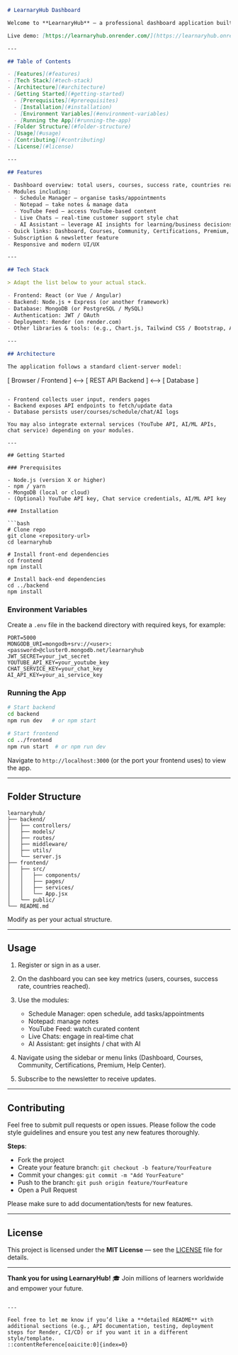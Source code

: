 
```markdown
# LearnaryHub Dashboard

Welcome to **LearnaryHub** — a professional dashboard application built for the Learnary platform: an EdTech‑/learning‑management interface where users can explore courses, manage schedules/notes, use a YouTube feed, chat, AI assistant, and more.

Live demo: [https://learnaryhub.onrender.com/](https://learnaryhub.onrender.com/)

---

## Table of Contents

- [Features](#features)  
- [Tech Stack](#tech‑stack)  
- [Architecture](#architecture)  
- [Getting Started](#getting‑started)  
  - [Prerequisites](#prerequisites)  
  - [Installation](#installation)  
  - [Environment Variables](#environment‑variables)  
  - [Running the App](#running‑the‑app)  
- [Folder Structure](#folder‑structure)  
- [Usage](#usage)  
- [Contributing](#contributing)  
- [License](#license)  

---

## Features

- Dashboard overview: total users, courses, success rate, countries reached  
- Modules including:  
  - Schedule Manager — organise tasks/appointments  
  - Notepad — take notes & manage data  
  - YouTube Feed — access YouTube‑based content  
  - Live Chats — real‑time customer support style chat  
  - AI Assistant — leverage AI insights for learning/business decisions  
- Quick links: Dashboard, Courses, Community, Certifications, Premium, Help Center  
- Subscription & newsletter feature  
- Responsive and modern UI/UX  

---

## Tech Stack

> Adapt the list below to your actual stack.

- Frontend: React (or Vue / Angular)  
- Backend: Node.js + Express (or another framework)  
- Database: MongoDB (or PostgreSQL / MySQL)  
- Authentication: JWT / OAuth  
- Deployment: Render (on render.com)  
- Other libraries & tools: (e.g., Chart.js, Tailwind CSS / Bootstrap, Axios, etc.)

---

## Architecture

The application follows a standard client‑server model:

```

[ Browser / Frontend ] ⟷ [ REST API Backend ] ⟷ [ Database ]

````

- Frontend collects user input, renders pages
- Backend exposes API endpoints to fetch/update data
- Database persists user/courses/schedule/chat/AI logs

You may also integrate external services (YouTube API, AI/ML APIs, chat service) depending on your modules.

---

## Getting Started

### Prerequisites

- Node.js (version X or higher)  
- npm / yarn  
- MongoDB (local or cloud)  
- (Optional) YouTube API key, Chat service credentials, AI/ML API key  

### Installation

```bash
# Clone repo
git clone <repository-url>
cd learnaryhub

# Install front‑end dependencies
cd frontend
npm install

# Install back‑end dependencies
cd ../backend
npm install
````

### Environment Variables

Create a `.env` file in the backend directory with required keys, for example:

```
PORT=5000
MONGODB_URI=mongodb+srv://<user>:<password>@cluster0.mongodb.net/learnaryhub
JWT_SECRET=your_jwt_secret
YOUTUBE_API_KEY=your_youtube_key
CHAT_SERVICE_KEY=your_chat_key
AI_API_KEY=your_ai_service_key
```

### Running the App

```bash
# Start backend
cd backend
npm run dev   # or npm start

# Start frontend
cd ../frontend
npm run start  # or npm run dev
```

Navigate to `http://localhost:3000` (or the port your frontend uses) to view the app.

---

## Folder Structure

```
learnaryhub/
├── backend/
│   ├── controllers/
│   ├── models/
│   ├── routes/
│   ├── middleware/
│   ├── utils/
│   └── server.js
├── frontend/
│   ├── src/
│   │   ├── components/
│   │   ├── pages/
│   │   ├── services/
│   │   └── App.jsx
│   └── public/
└── README.md
```

Modify as per your actual structure.

---

## Usage

1. Register or sign in as a user.
2. On the dashboard you can see key metrics (users, courses, success rate, countries reached).
3. Use the modules:

   * Schedule Manager: open schedule, add tasks/appointments
   * Notepad: manage notes
   * YouTube Feed: watch curated content
   * Live Chats: engage in real‑time chat
   * AI Assistant: get insights / chat with AI
4. Navigate using the sidebar or menu links (Dashboard, Courses, Community, Certifications, Premium, Help Center).
5. Subscribe to the newsletter to receive updates.

---

## Contributing

Feel free to submit pull requests or open issues. Please follow the code style guidelines and ensure you test any new features thoroughly.

**Steps**:

* Fork the project
* Create your feature branch: `git checkout -b feature/YourFeature`
* Commit your changes: `git commit -m "Add YourFeature"`
* Push to the branch: `git push origin feature/YourFeature`
* Open a Pull Request

Please make sure to add documentation/tests for new features.

---

## License

This project is licensed under the **MIT License** — see the [LICENSE](LICENSE) file for details.

---

**Thank you for using LearnaryHub!** 🎓
Join millions of learners worldwide and empower your future.

```

---

Feel free to let me know if you’d like a **detailed README** with additional sections (e.g., API documentation, testing, deployment steps for Render, CI/CD) or if you want it in a different style/template.
::contentReference[oaicite:0]{index=0}
```
